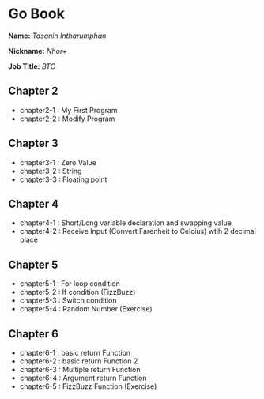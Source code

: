 # Go Book

**Name:** *Tasanin Intharumphan*

**Nickname:** *Nhor+*

**Job Title:** *BTC*

## Chapter 2

* chapter2-1 : My First Program
* chapter2-2 : Modify Program

## Chapter 3

* chapter3-1 : Zero Value
* chapter3-2 : String
* chapter3-3 : Floating point

## Chapter 4

* chapter4-1 : Short/Long variable declaration and swapping value
* chapter4-2 : Receive Input (Convert Farenheit to Celcius) wtih 2 decimal place

## Chapter 5

* chapter5-1 : For loop condition
* chapter5-2 : If condition (FizzBuzz)
* chapter5-3 : Switch condition
* chapter5-4 : Random Number (Exercise)

## Chapter 6

* chapter6-1 : basic return Function
* chapter6-2 : basic return Function 2
* chapter6-3 : Multiple return Function
* chapter6-4 : Argument return Function
* chapter6-5 : FizzBuzz Function (Exercise)
